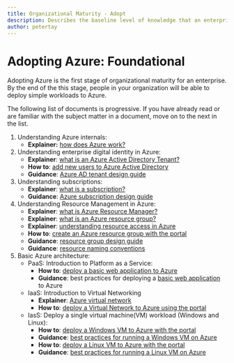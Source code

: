 ```yaml
---
title: Organizational Maturity - Adopt
description: Describes the baseline level of knowledge that an enterprise requires to adopt Azure
author: petertay
---
```


# Adopting Azure: Foundational

Adopting Azure is the first stage of organizational maturity for an enterprise. By the end of the this stage, people in your organization will be able to deploy simple workloads to Azure.

The following list of documents is progressive. If you have already read or are familiar with the subject matter in a document, move on to the next in the list. 

1. Understanding Azure internals:
    - **Explainer:** [how does Azure work?](azure-explainer.md)
2. Understanding enterprise digital identity in Azure:
    - **Explainer**: [what is an Azure Active Directory Tenant?](aad-tenant-explainer.md)
    - **How to**: [add new users to Azure Active Directory](azure/active-directory/add-users-azure-active-directory?toc=/azure/architecture/cloud-adoption-guide/toc.json)
    - **Guidance**: [Azure AD tenant design guide](tenant.md)
3. Understanding subscriptions:
    - **Explainer**: [what is a subscription?]()
    - **Guidance**: [Azure subscription design guide]()
4. Understanding Resource Management in Azure: 
    - **Explainer**: [what is Azure Resource Manager?](resource-manager-explainer.md)
    - **Explainer**: [what is an Azure resource group?](resource-group-explainer.md)
    - **Explainer**: [understanding resource access in Azure](azure/active-directory/active-directory-understanding-resource-access)
    - **How to**: [create an Azure resource group with the portal](azure/azure-resource-manager/resource-group-portal)
    - **Guidance**: [resource group design guide](resource-group.md)
    - **Guidance**: [resource naming conventions](/azure/architecture/best-practices/naming-conventions)
5. Basic Azure architecture:
    - PaaS: Introduction to Platform as a Service:
        - **How to**: [deploy a basic web application to Azure](/azure/app-service)
        - **Guidance**: best practices for deploying a [basic web application](/azure/architecture/reference-architectures/app-service-web-app/basic-web-app) to Azure
    - IaaS: Introduction to Virtual Networking
        - **Explainer**: [Azure virtual network](/azure/virtual-network/virtual-networks-overview)
        - **How to**: [deploy a Virtual Network to Azure using the portal](/azure/virtual-network/virtual-networks-create-vnet-arm-portal)
    - IasS: Deploy a single virtual machine(VM) workload (Windows and Linux):
        - **How to**: [deploy a Windows VM to Azure with the portal](azure/virtual-machines/windows/quick-create-portal)
        - **Guidance**: [best practices for running a Windows VM on Azure](/azure/architecture/reference-architectures/virtual-machines-windows/single-vm)
        - **How to**: [deploy a Linux VM to Azure with the portal](azure/virtual-machines/linux/quick-create-portal)
        - **Guidance**: [best practices for running a Linux VM on Azure](/azure/architecture/reference-architectures/virtual-machines-linux/single-vm)

